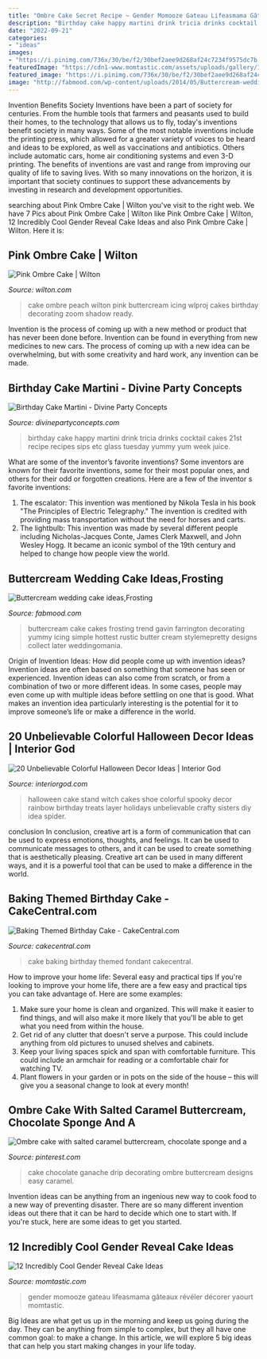 ```yaml
---
title: "Ombre Cake Secret Recipe ~ Gender Momooze Gateau Lifeasmama Gâteaux Révéler Décorer Yaourt Momtastic"
description: "Birthday cake happy martini drink tricia drinks cocktail cakes 21st recipe recipes sips etc glass tuesday yummy yum week juice"
date: "2022-09-21"
categories:
- "ideas"
images:
- "https://i.pinimg.com/736x/30/be/f2/30bef2aee9d268af24c7234f9575dc7b.jpg"
featuredImage: "https://cdn1-www.momtastic.com/assets/uploads/gallery/10-great-gender-reveal-cake-ideas/gender-reveal-cake-ideas-10-he-she.jpg"
featured_image: "https://i.pinimg.com/736x/30/be/f2/30bef2aee9d268af24c7234f9575dc7b.jpg"
image: "http://fabmood.com/wp-content/uploads/2014/05/Buttercream-wedding-cake7.jpg"
---
```



Invention Benefits Society
Inventions have been a part of society for centuries. From the humble tools that farmers and peasants used to build their homes, to the technology that allows us to fly, today's inventions benefit society in many ways. 
Some of the most notable inventions include the printing press, which allowed for a greater variety of voices to be heard and ideas to be explored, as well as vaccinations and antibiotics. Others include automatic cars, home air conditioning systems and even 3-D printing. 
The benefits of inventions are vast and range from improving our quality of life to saving lives. With so many innovations on the horizon, it is important that society continues to support these advancements by investing in research and development opportunities.

	

		
searching about Pink Ombre Cake | Wilton you've visit to the right web. We have 7 Pics about Pink Ombre Cake | Wilton like Pink Ombre Cake | Wilton, 12 Incredibly Cool Gender Reveal Cake Ideas and also Pink Ombre Cake | Wilton. Here it is:
		
    
## Pink Ombre Cake | Wilton

<img loading=lazy src="https://www.wilton.com/dw/image/v2/AAWA_PRD/on/demandware.static/-/Sites-wilton-project-master/default/dw66d8739d/images/project/WLPROJ-8145/Peach-Ombre-Cake.jpg?sw=1440&amp;sh=750&amp;sm=fit" onerror="this.onerror=null;this.src='https://tse1.mm.bing.net/th?id=OIP.yoiclVwqKm0AJ3Vo9MlV7gHaHa&amp;pid=15.1';" alt="Pink Ombre Cake | Wilton">

_Source: wilton.com_

>cake ombre peach wilton pink buttercream icing wlproj cakes birthday decorating zoom shadow ready. 

	

Invention is the process of coming up with a new method or product that has never been done before. Invention can be found in everything from new medicines to new cars. The process of coming up with a new idea can be overwhelming, but with some creativity and hard work, any invention can be made.

    
## Birthday Cake Martini - Divine Party Concepts

<img loading=lazy src="http://4.bp.blogspot.com/-MiX6p9ScJNU/To_UL04G7WI/AAAAAAAAP-U/ocO3VsiJQEI/s1600/IMG_5060.JPG" onerror="this.onerror=null;this.src='https://tse1.mm.bing.net/th?id=OIP.NPl1Rk-8tb4UXIHpYawFiAHaLG&amp;pid=15.1';" alt="Birthday Cake Martini - Divine Party Concepts">

_Source: divinepartyconcepts.com_

>birthday cake happy martini drink tricia drinks cocktail cakes 21st recipe recipes sips etc glass tuesday yummy yum week juice. 

	

What are some of the inventor’s favorite inventions?
Some inventors are known for their favorite inventions, some for their most popular ones, and others for their odd or forgotten creations. Here are a few of the inventor s favorite inventions:
1. The escalator: This invention was mentioned by Nikola Tesla in his book "The Principles of Electric Telegraphy." The invention is credited with providing mass transportation without the need for horses and carts.
2. The lightbulb: This invention was made by several different people including Nicholas-Jacques Conte, James Clerk Maxwell, and John Wesley Hogg. It became an iconic symbol of the 19th century and helped to change how people view the world.

    
## Buttercream Wedding Cake Ideas,Frosting

<img loading=lazy src="http://fabmood.com/wp-content/uploads/2014/05/Buttercream-wedding-cake7.jpg" onerror="this.onerror=null;this.src='https://tse1.mm.bing.net/th?id=OIP.1GW6STC53gUTGYL31XkVZwHaLH&amp;pid=15.1';" alt="Buttercream wedding cake ideas,Frosting">

_Source: fabmood.com_

>buttercream cake cakes frosting trend gavin farrington decorating yummy icing simple hottest rustic butter cream stylemepretty designs collect later weddingomania. 

	

Origin of Invention Ideas: How did people come up with invention ideas?
Invention ideas are often based on something that someone has seen or experienced. Invention ideas can also come from scratch, or from a combination of two or more different ideas. In some cases, people may even come up with multiple ideas before settling on one that is good. What makes an invention idea particularly interesting is the potential for it to improve someone’s life or make a difference in the world.

    
## 20 Unbelievable Colorful Halloween Decor Ideas | Interior God

<img loading=lazy src="http://interiorgod.com/wp-content/uploads/2016/06/layer-cake-halloween.jpg" onerror="this.onerror=null;this.src='https://tse2.mm.bing.net/th?id=OIP.JKPagwH2AaugjCc5qn8c6QHaJj&amp;pid=15.1';" alt="20 Unbelievable Colorful Halloween Decor Ideas | Interior God">

_Source: interiorgod.com_

>halloween cake stand witch cakes shoe colorful spooky decor rainbow birthday treats layer holidays unbelievable crafty sisters diy idea spider. 

	

conclusion
In conclusion, creative art is a form of communication that can be used to express emotions, thoughts, and feelings. It can be used to communicate messages to others, and it can be used to create something that is aesthetically pleasing. Creative art can be used in many different ways, and it is a powerful tool that can be used to make a difference in the world.

    
## Baking Themed Birthday Cake - CakeCentral.com

<img loading=lazy src="https://cdn001.cakecentral.com/gallery/2016/04/900_baking-themed-birthday-cake-983496ftf2h.jpg" onerror="this.onerror=null;this.src='https://tse4.mm.bing.net/th?id=OIP._kjJvPmymOs5vR2kOU4w0AHaJ4&amp;pid=15.1';" alt="Baking Themed Birthday Cake - CakeCentral.com">

_Source: cakecentral.com_

>cake baking birthday themed fondant cakecentral. 

	

How to improve your home life: Several easy and practical tips
If you're looking to improve your home life, there are a few easy and practical tips you can take advantage of. Here are some examples:
1. Make sure your home is clean and organized. This will make it easier to find things, and will also make it more likely that you'll be able to get what you need from within the house.
2. Get rid of any clutter that doesn't serve a purpose. This could include anything from old pictures to unused shelves and cabinets.
3. Keep your living spaces spick and span with comfortable furniture. This could include an armchair for reading or a comfortable chair for watching TV. 
4. Plant flowers in your garden or in pots on the side of the house – this will give you a seasonal change to look at every month! 

    
## Ombre Cake With Salted Caramel Buttercream, Chocolate Sponge And A

<img loading=lazy src="https://i.pinimg.com/736x/30/be/f2/30bef2aee9d268af24c7234f9575dc7b.jpg" onerror="this.onerror=null;this.src='https://tse2.mm.bing.net/th?id=OIP.3Ux7ai0TyGdqZEGSzviq3QHaJQ&amp;pid=15.1';" alt="Ombre cake with salted caramel buttercream, chocolate sponge and a">

_Source: pinterest.com_

>cake chocolate ganache drip decorating ombre buttercream designs easy caramel. 

	

Invention ideas can be anything from an ingenious new way to cook food to a new way of preventing disaster. There are so many different invention ideas out there that it can be hard to decide which one to start with. If you're stuck, here are some ideas to get you started.

    
## 12 Incredibly Cool Gender Reveal Cake Ideas

<img loading=lazy src="https://cdn1-www.momtastic.com/assets/uploads/gallery/10-great-gender-reveal-cake-ideas/gender-reveal-cake-ideas-10-he-she.jpg" onerror="this.onerror=null;this.src='https://tse3.mm.bing.net/th?id=OIP.v1COtQz1RQjOz04pduTM1AHaKX&amp;pid=15.1';" alt="12 Incredibly Cool Gender Reveal Cake Ideas">

_Source: momtastic.com_

>gender momooze gateau lifeasmama gâteaux révéler décorer yaourt momtastic. 

	

Big Ideas are what get us up in the morning and keep us going during the day. They can be anything from simple to complex, but they all have one common goal: to make a change. In this article, we will explore 5 big ideas that can help you start making changes in your life today.

